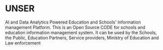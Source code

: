 # UNSER
AI and Data Analytics Powered Education and Schools' Information management Platform.
This is an Open Source CODE for schools and education information management system.
It can be used by the Schools, the Public, Education Partners, Service providers, Ministry of Education and Law enforcement
